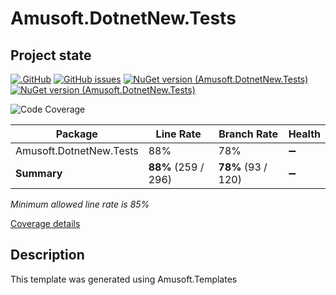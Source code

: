 # Amusoft.DotnetNew.Tests

## Project state

[![.GitHub](https://github.com/taori/Amusoft.DotnetNew.Tests/actions/workflows/CI.yml/badge.svg)](https://github.com/taori/Amusoft.DotnetNew.Tests/actions/workflows/CI.yml)
[![GitHub issues](https://img.shields.io/github/issues/taori/Amusoft.DotnetNew.Tests)](https://github.com/taori/Amusoft.DotnetNew.Tests/issues)
[![NuGet version (Amusoft.DotnetNew.Tests)](https://img.shields.io/nuget/v/Amusoft.DotnetNew.Tests.svg)](https://www.nuget.org/packages/Amusoft.DotnetNew.Tests/)
[![NuGet version (Amusoft.DotnetNew.Tests)](https://img.shields.io/nuget/vpre/Amusoft.DotnetNew.Tests.svg)](https://www.nuget.org/packages/Amusoft.DotnetNew.Tests/latest/prerelease)

<!--CoverageStart-->
![Code Coverage](https://img.shields.io/badge/Code%20Coverage-88%25-yellow?style=flat)

Package | Line Rate | Branch Rate | Health
-------- | --------- | ----------- | ------
Amusoft.DotnetNew.Tests | 88% | 78% | ➖
**Summary** | **88%** (259 / 296) | **78%** (93 / 120) | ➖

_Minimum allowed line rate is 85%_

[Coverage details](https://taori.github.io/Amusoft.DotnetNew.Tests)
<!--CoverageEnd-->

## Description

This template was generated using Amusoft.Templates